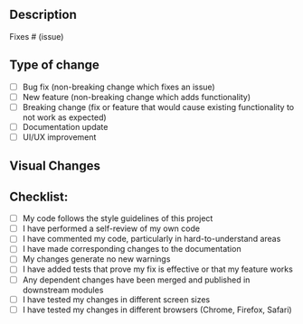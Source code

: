 ## Description
<!-- Please include a summary of the change and which issue is fixed. -->

Fixes # (issue)

## Type of change
<!-- Please delete options that are not relevant. -->

- [ ] Bug fix (non-breaking change which fixes an issue)
- [ ] New feature (non-breaking change which adds functionality)
- [ ] Breaking change (fix or feature that would cause existing functionality to not work as expected)
- [ ] Documentation update
- [ ] UI/UX improvement

## Visual Changes
<!-- If the change includes visual changes, please include a screenshot or GIF -->

## Checklist:
<!-- Please ensure you've completed the following -->

- [ ] My code follows the style guidelines of this project
- [ ] I have performed a self-review of my own code
- [ ] I have commented my code, particularly in hard-to-understand areas
- [ ] I have made corresponding changes to the documentation
- [ ] My changes generate no new warnings
- [ ] I have added tests that prove my fix is effective or that my feature works
- [ ] Any dependent changes have been merged and published in downstream modules
- [ ] I have tested my changes in different screen sizes
- [ ] I have tested my changes in different browsers (Chrome, Firefox, Safari)
